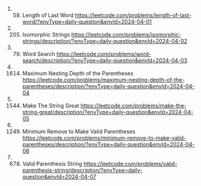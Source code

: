 1. 58. Length of Last Word
https://leetcode.com/problems/length-of-last-word/?envType=daily-question&envId=2024-04-01
2. 205. Isomorphic Strings
https://leetcode.com/problems/isomorphic-strings/description/?envType=daily-question&envId=2024-04-02
3. 79. Word Search
https://leetcode.com/problems/word-search/description/?envType=daily-question&envId=2024-04-03
4. 1614. Maximum Nesting Depth of the Parentheses
https://leetcode.com/problems/maximum-nesting-depth-of-the-parentheses/description/?envType=daily-question&envId=2024-04-04
5. 1544. Make The String Great
https://leetcode.com/problems/make-the-string-great/description/?envType=daily-question&envId=2024-04-05
6. 1249. Minimum Remove to Make Valid Parentheses
https://leetcode.com/problems/minimum-remove-to-make-valid-parentheses/description/?envType=daily-question&envId=2024-04-06
7. 678. Valid Parenthesis String
https://leetcode.com/problems/valid-parenthesis-string/description/?envType=daily-question&envId=2024-04-07